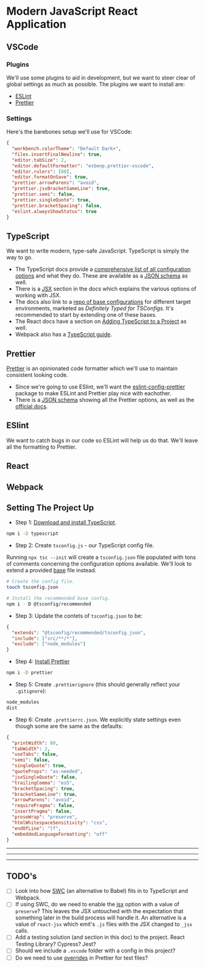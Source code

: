 # Modern JavaScript React Application

## VSCode

### Plugins

We'll use some plugins to aid in development, but we want to steer clear of global settings as much as possible. The plugins we want to install are:

- [ESLint](https://marketplace.visualstudio.com/items?itemName=dbaeumer.vscode-eslint)
- [Prettier](https://marketplace.visualstudio.com/items?itemName=esbenp.prettier-vscode)

### Settings

Here's the barebones setup we'll use for VSCode:

```json
{
  "workbench.colorTheme": "Default Dark+",
  "files.insertFinalNewline": true,
  "editor.tabSize": 2,
  "editor.defaultFormatter": "esbenp.prettier-vscode",
  "editor.rulers": [80],
  "editor.formatOnSave": true,
  "prettier.arrowParens": "avoid",
  "prettier.jsxBracketSameLine": true,
  "prettier.semi": false,
  "prettier.singleQuote": true,
  "prettier.bracketSpacing": false,
  "eslint.alwaysShowStatus": true
}
```

## TypeScript

We want to write modern, type-safe JavaScript. TypeScript is simply the way to go.

- The TypeScript docs provide a [comprehensive list of all configuration options](https://www.typescriptlang.org/tsconfig) and what they do. These are available as a [JSON schema](https://json.schemastore.org/tsconfig) as well.
- There is a [JSX](https://www.typescriptlang.org/docs/handbook/jsx.html) section in the docs which explains the various options of working with JSX.
- The docs also link to a [repo of base configurations](https://github.com/tsconfig/bases/) for different target environments, marketed as _Definitely Typed for TSConfigs_. It's recommended to start by extending one of these bases.
- The React docs have a section on [Adding TypeScript to a Project](https://reactjs.org/docs/static-type-checking.html#adding-typescript-to-a-project) as well.
- Webpack also has a [TypeScript guide](https://webpack.js.org/guides/typescript/).

## Prettier

[Prettier](https://prettier.io/) is an opinionated code formatter which we'll use to maintain consistent looking code.

- Since we're going to use ESlint, we'll want the [eslint-config-prettier](https://github.com/prettier/eslint-config-prettier#installation) package to make ESLint and Prettier play nice with eachother.
- There is a [JSON schema](http://json.schemastore.org/prettierrc) showing all the Prettier options, as well as the [official docs](https://prettier.io/docs/en/options.html).

## ESlint

We want to catch bugs in our code so ESLint will help us do that. We'll leave all the formatting to Prettier.

## React

## Webpack

## Setting The Project Up

- Step 1: [Download and install TypeScript](https://www.typescriptlang.org/download).

```bash
npm i -D typescript
```

- Step 2: Create `tsconfig.js` - our TypeScript config file.

Running `npx tsc --init` will create a `tsconfig.json` file populated with tons of comments concerning the configuration options available. We'll look to extend a provided [base](https://github.com/tsconfig/bases/) file instead.

```bash
# Create the config file.
touch tsconfig.json

# Install the recommended base config.
npm i - D @tsconfig/recommended
```

- Step 3: Update the contets of `tsconfig.json` to be:

```json
{
  "extends": "@tsconfig/recommended/tsconfig.json",
  "include": ["src/**/*"],
  "exclude": ["node_modules"]
}
```

- Step 4: [Install Prettier](https://prettier.io/docs/en/install.html)

```bash
npm i -D prettier
```

- Step 5: Create `.prettierignore` (this should generally reflect your `.gitignore`):

```bash
node_modules
dist
```

- Step 6: Create `.prettierrc.json`. We explicitly state settings even though some are the same as the defaults:

```json
{
  "printWidth": 80,
  "tabWidth": 2,
  "useTabs": false,
  "semi": false,
  "singleQuote": true,
  "quoteProps": "as-needed",
  "jsxSingleQuote": false,
  "trailingComma": "es5",
  "bracketSpacing": true,
  "bracketSameLine": true,
  "arrowParens": "avoid",
  "requirePragma": false,
  "insertPragma": false,
  "proseWrap": "preserve",
  "htmlWhitespaceSensitivity": "css",
  "endOfLine": "lf",
  "embeddedLanguageFormatting": "off"
}
```

---

---

---

## TODO's

- [ ] Look into how [SWC](https://swc.rs/docs/getting-started) (an alternative to Babel) fits in to TypeScript and Webpack.
- [ ] If using SWC, do we need to enable the [jsx](https://www.typescriptlang.org/tsconfig#jsx) option with a value of `preserve`? This leaves the JSX untouched with the expectation that something later in the build process will handle it. An alternative is a value of `react-jsx` which emit's `.js` files with the JSX changed to `_jsx` calls.
- [ ] Add a testing solution (and section in this doc) to the project. React Testing Library? Cypress? Jest?
- [ ] Should we include a `.vscode` folder with a config in this project?
- [ ] Do we need to use [overrides](https://prettier.io/docs/en/configuration.html#configuration-overrides) in Prettier for test files?
